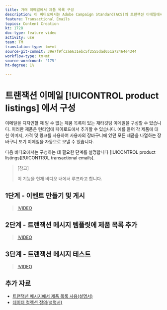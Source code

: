 ```yaml
---
title: 거래 이메일에서 제품 목록 구성
description: 이 비디오에서는 Adobe Campaign Standard(ACS)의 트랜잭션 이메일에서 제품 목록을 구성하는 데 필요한 단계를 설명합니다.
feature: Transactional Emails
topics: Content Creation
kt: 1728
doc-type: feature video
activity: use
team: TM
translation-type: tm+mt
source-git-commit: 39e7f9fc2a6631ebc5f2555dad651a72464e4344
workflow-type: tm+mt
source-wordcount: '175'
ht-degree: 1%

---
```



# 트랜잭션 이메일 [!UICONTROL product listings] 에서 구성

이메일을 디자인할 때 알 수 없는 제품 목록이 있는 재타깃팅 이메일을 구성할 수 있습니다. 이러한 제품은 런타임에 페이로드에서 추가할 수 있습니다. 예를 들어 각 제품에 대한 이미지, 가격 및 링크를 사용하여 사용자의 장바구니에 있던 모든 제품을 나열하는 장바구니 포기 이메일을 자동으로 보낼 수 있습니다.

다음 비디오에서는 구성하는 데 필요한 단계를 설명합니다 [!UICONTROL product listings][!UICONTROL transactional emails].

>[참고]
>
>이 기능을 현재 비디오 내에서 루프라고 합니다.

## 1단계 - 이벤트 만들기 및 게시

>[!VIDEO](https://video.tv.adobe.com/v/25914?quality=12)

## 2단계 - 트랜잭션 메시지 템플릿에 제품 목록 추가

>[!VIDEO](https://video.tv.adobe.com/v/25915?quality=12)

## 3단계 - 트랜잭션 메시지 테스트

>[!VIDEO](https://video.tv.adobe.com/v/25916?quality=12)

## 추가 자료

* [트랜잭션 메시지에서 제품 목록 사용(설명서)](https://docs.adobe.com/content/help/en/campaign-standard/using/communication-channels/transactional-messaging/event-transactional-messages.html#using-product-listings-in-a-transactional-message)
* [데이터 컬렉션 정의(설명서)](https://docs.adobe.com/content/help/en/campaign-standard/using/administrating/configuring-channels/configuring-transactional-messaging.html#defining-data-collections)
